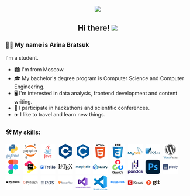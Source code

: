 <div id="header" align="center">
  <img src="https://media4.giphy.com/media/v1.Y2lkPTc5MGI3NjExYjlhZm01ZGJlMDdyeG1hazN3bWpvb283ZWc1dXg5b2MxZGRoa3I1NiZlcD12MV9pbnRlcm5hbF9naWZfYnlfaWQmY3Q9Zw/13HBDT4QSTpveU/giphy.gif" width="200"/>
</div>

<h2 align="center">
  Hi there!
  <img src="https://media.giphy.com/media/hvRJCLFzcasrR4ia7z/giphy.gif" width="30px"/>
</h2>

### :woman_technologist: My name is Arina Bratsuk
I'm a student. <br>
- :cityscape: I'm from Moscow.
- :mortar_board: My bachelor's degree program is Computer Science and Computer Engineering.
- :desktop_computer: I'm interested in data analysis, frontend development and content writing.
- :brain: I participate in hackathons and scientific conferences.
- :airplane: I like to travel and learn new things.

### :hammer_and_wrench: My skills:
<div>
  <img src="https://github.com/devicons/devicon/blob/master/icons/python/python-original-wordmark.svg" title="Python" alt="Python" width="40" height="40"/>&nbsp;
  <img src="https://github.com/devicons/devicon/blob/master/icons/jupyter/jupyter-original-wordmark.svg" title="Jupyter" alt="Jupyter" width="40" height="40"/>&nbsp;
  <img src="https://github.com/devicons/devicon/blob/master/icons/java/java-original-wordmark.svg" title="Java" alt="Java" width="40" height="40"/>&nbsp;
  <img src="https://github.com/devicons/devicon/blob/master/icons/cplusplus/cplusplus-plain.svg" title="Cplusplus" alt="Cplusplus" width="40" height="40"/>&nbsp;
  <img src="https://github.com/devicons/devicon/blob/master/icons/c/c-plain.svg" title="C" alt="C" width="40" height="40"/>&nbsp;
  <img src="https://github.com/devicons/devicon/blob/master/icons/html5/html5-original-wordmark.svg" title="HTML5" alt="HTML" width="40" height="40"/>&nbsp;
  <img src="https://github.com/devicons/devicon/blob/master/icons/css3/css3-original-wordmark.svg"  title="CSS3" alt="CSS" width="40" height="40"/>&nbsp;
  <img src="https://github.com/devicons/devicon/blob/master/icons/mysql/mysql-original-wordmark.svg" title="MySQL"  alt="MySQL" width="40" height="40"/>&nbsp;
  <img src="https://github.com/devicons/devicon/blob/master/icons/sqlite/sqlite-original-wordmark.svg" title="SQLite"  alt="SQLite" width="40" height="40"/>&nbsp;
  <img src="https://github.com/devicons/devicon/blob/master/icons/wordpress/wordpress-original.svg" title="Wordpress" alt="Wordpress" width="40" height="40"/>&nbsp;
  <img src="https://github.com/devicons/devicon/blob/master/icons/figma/figma-original.svg" title="Figma" alt="Figma" width="40" height="40"/>&nbsp;
  <img src="https://github.com/devicons/devicon/blob/master/icons/jetbrains/jetbrains-original.svg" title="Jetbrains" alt="Jetbrains" width="40" height="40"/>&nbsp;
  <img src="https://github.com/devicons/devicon/blob/master/icons/trello/trello-original-wordmark.svg" title="Trello" alt="Trello" width="40" height="40"/>&nbsp;
  <img src="https://github.com/devicons/devicon/blob/master/icons/latex/latex-original.svg" title="" alt="" width="40" height="40"/>&nbsp;
  <img src="https://github.com/devicons/devicon/blob/master/icons/matplotlib/matplotlib-original-wordmark.svg" title="" alt="" width="40" height="40"/>&nbsp;
  <img src="https://github.com/devicons/devicon/blob/master/icons/numpy/numpy-original-wordmark.svg" title="" alt="" width="40" height="40"/>&nbsp;
  <img src="https://github.com/devicons/devicon/blob/master/icons/opencv/opencv-original-wordmark.svg" title="" alt="" width="40" height="40"/>&nbsp;
  <img src="https://github.com/devicons/devicon/blob/master/icons/pandas/pandas-original-wordmark.svg" title="" alt="" width="40" height="40"/>&nbsp;
  <img src="https://github.com/devicons/devicon/blob/master/icons/photoshop/photoshop-original.svg" title="" alt="" width="40" height="40"/>&nbsp;
  <img src="https://github.com/devicons/devicon/blob/master/icons/plotly/plotly-original-wordmark.svg" title="" alt="" width="40" height="40"/>&nbsp;
  <img src="https://github.com/devicons/devicon/blob/master/icons/pycharm/pycharm-original-wordmark.svg" title="" alt="" width="40" height="40"/>&nbsp;
  <img src="https://github.com/devicons/devicon/blob/master/icons/pytorch/pytorch-original-wordmark.svg" title="" alt="" width="40" height="40"/>&nbsp;
  <img src="https://github.com/devicons/devicon/blob/master/icons/ros/ros-original-wordmark.svg" title="" alt="" width="40" height="40"/>&nbsp;
  <img src="https://github.com/devicons/devicon/blob/master/icons/tensorflow/tensorflow-original-wordmark.svg" title="" alt="" width="40" height="40"/>&nbsp;
  <img src="https://github.com/devicons/devicon/blob/master/icons/visualstudio/visualstudio-original-wordmark.svg" title="" alt="" width="40" height="40"/>&nbsp;
  <img src="https://github.com/devicons/devicon/blob/master/icons/vscode/vscode-original-wordmark.svg" title="" alt="" width="40" height="40"/>&nbsp;
  <img src="https://github.com/devicons/devicon/blob/master/icons/intellij/intellij-plain-wordmark.svg" title="" alt="" width="40" height="40"/>&nbsp;
  <img src="https://github.com/devicons/devicon/blob/master/icons/keras/keras-original-wordmark.svg" title="" alt="" width="40" height="40"/>&nbsp;
  <img src="https://github.com/devicons/devicon/blob/master/icons/git/git-original-wordmark.svg" title="Git" alt="Git" width="40" height="40"/>
</div>

<!--
**ArinaBr/ArinaBr** is a ✨ _special_ ✨ repository because its `README.md` (this file) appears on your GitHub profile.

Here are some ideas to get you started:

- 🔭 I’m currently working on ...
- 🌱 I’m currently learning ...
- 👯 I’m looking to collaborate on ...
- 🤔 I’m looking for help with ...
- 💬 Ask me about ...
- 📫 How to reach me: ...
- 😄 Pronouns: ...
- ⚡ Fun fact: ...
-->
